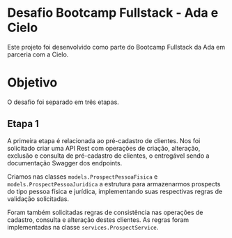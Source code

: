 # Desafio Bootcamp Fullstack - Ada e Cielo

Este projeto foi desenvolvido como parte do Bootcamp Fullstack da Ada em parceria com a Cielo.

# Objetivo

O desafio foi separado em três etapas. 

## Etapa 1

A primeira etapa é relacionada ao pré-cadastro de clientes. Nos foi solicitado criar uma API Rest com operações de
criação, alteração, exclusão e consulta de pré-cadastro de clientes, o entregável sendo a documentação Swagger dos
endpoints.

Criamos nas classes `models.ProspectPessoaFisica` e `models.ProspectPessoaJuridica` a estrutura para armazenarmos
prospects do tipo pessoa física e jurídica, implementando suas respectivas regras de validação solicitadas.

Foram também solicitadas regras de consistência nas operações de cadastro, consulta e alteração destes clientes.
As regras foram implementadas na classe `services.ProspectService`. 

